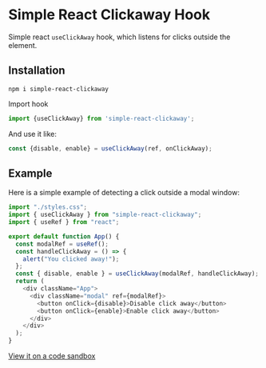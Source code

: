 # Simple React Clickaway Hook

Simple react `useClickAway` hook, which listens for clicks outside the element.

## Installation

```
npm i simple-react-clickaway
```

Import hook

```js
import {useClickAway} from 'simple-react-clickaway';
```

And use it like:

```js
const {disable, enable} = useClickAway(ref, onClickAway);
```

## Example

Here is a simple example of detecting a click outside a modal window:

```js
import "./styles.css";
import { useClickAway } from "simple-react-clickaway";
import { useRef } from "react";

export default function App() {
  const modalRef = useRef();
  const handleClickAway = () => {
    alert("You clicked away!");
  };
  const { disable, enable } = useClickAway(modalRef, handleClickAway);
  return (
    <div className="App">
      <div className="modal" ref={modalRef}>
        <button onClick={disable}>Disable click away</button>
        <button onClick={enable}>Enable click away</button>
      </div>
    </div>
  );
}
```
[View it on a code sandbox](https://codesandbox.io/s/simple-react-clickaway-qduck)
